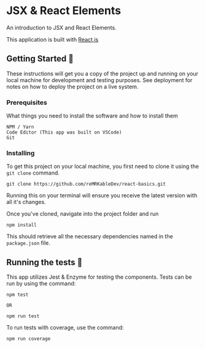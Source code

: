 # JSX & React Elements

An introduction to JSX and React Elements.

This application is built with [React.js](https://reactjs.org/) 

## Getting Started 🏁

These instructions will get you a copy of the project up and running on your local machine for development and testing purposes. See deployment for notes on how to deploy the project on a live system.

### Prerequisites

What things you need to install the software and how to install them

```
NPM / Yarn
Code Editor (This app was built on VSCode)
Git
```

### Installing

To get this project on your local machine, you first need to clone it using the `git clone` command.

```
git clone https://github.com/reMRKableDev/react-basics.git
```

Running this on your terminal will ensure you receive the latest version with all it's changes.

Once you've cloned, navigate into the project folder and run

```
npm install
```

This should retrieve all the necessary dependencies named in the `package.json` file.

## Running the tests 🧪

This app utilizes Jest & Enzyme for testing the components. Tests can be run by using the command:

```
npm test

OR

npm run test
```

To run tests with coverage, use the command:

```
npm run coverage
```
